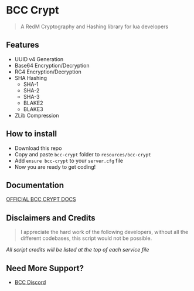 # BCC Crypt
> A RedM Cryptography and Hashing library for lua developers

## Features
- UUID v4 Generation
- Base64 Encryption/Decryption
- RC4 Encryption/Decryption
- SHA Hashing
    - SHA-1
    - SHA-2
    - SHA-3
    - BLAKE2
    - BLAKE3
- ZLib Compression

## How to install
* Download this repo
* Copy and paste `bcc-crypt` folder to `resources/bcc-crypt`
* Add `ensure bcc-crypt` to your `server.cfg` file
* Now you are ready to get coding!

## Documentation
[OFFICIAL BCC CRYPT DOCS](https://github.com/BryceCanyonCounty/bcc-crypt/wiki)

## Disclaimers and Credits
> I appreciate the hard work of the following developers, without all the different codebases, this script would not be possible.

_All script credits will be listed at the top of each service file_

## Need More Support?
- [BCC Discord](https://discord.gg/cQMJaTqcqJ)
